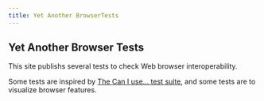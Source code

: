 ```yaml
---
title: Yet Another BrowserTests
---
```


## Yet Another Browser Tests

This site publishs several tests to check Web browser interoperability.

Some tests are inspired by [The Can I use... test suite](https://tests.caniuse.com), and some tests are to visualize browser features.
